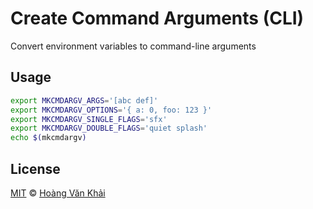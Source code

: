 # Create Command Arguments (CLI)

Convert environment variables to command-line arguments

## Usage

```sh
export MKCMDARGV_ARGS='[abc def]'
export MKCMDARGV_OPTIONS='{ a: 0, foo: 123 }'
export MKCMDARGV_SINGLE_FLAGS='sfx'
export MKCMDARGV_DOUBLE_FLAGS='quiet splash'
echo $(mkcmdargv)
```

## License

[MIT](https://git.io/fxKXN) © [Hoàng Văn Khải](https://github.com/KSXGitHub)
